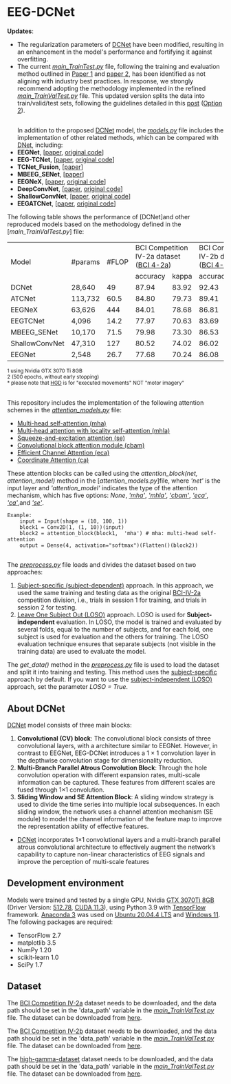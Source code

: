 # EEG-DCNet

**Updates**: 

* The regularization parameters of [DCNet](https://doi.org/10.1109/TII.2022.3197419) have been modified, resulting in an enhancement in the model's performance and fortifying it against overfitting.
* The current [*main_TrainTest.py*](https://github.com/Altaheri/EEG-ATCNet/blob/main/main_TrainTest.py) file, following the training and evaluation method outlined in [Paper 1](https://doi.org/10.1109/TII.2022.3197419) and [paper 2](https://ieeexplore.ieee.org/document/10142002), has been identified as not aligning with industry best practices. In response, we strongly recommend adopting the methodology implemented in the refined [*main_TrainValTest.py*](https://github.com/Altaheri/EEG-ATCNet/blob/main/main_TrainValTest.py) file. This updated version splits the data into train/valid/test sets, following the guidelines detailed in this [post](https://braindecode.org/stable/auto_examples/model_building/plot_how_train_test_and_tune.html#) ([Option 2](https://braindecode.org/stable/auto_examples/model_building/plot_how_train_test_and_tune.html#option-2-train-val-test-split:~:text=Number%20of%20samples.%27%3E-,Option%202%3A%20Train%2DVal%2DTest%20Split,-When%20evaluating%20different)). 
  ##
  In addition to the proposed [DCNet](https://doi.org/10.1109/TII.2022.3197419) model, the [*models.py*](https://github.com/Altaheri/EEG-ATCNet/blob/main/models.py) file includes the implementation of other related methods, which can be compared with [DNet](https://doi.org/10.1109/TII.2022.3197419), including:
* **EEGNet**, [[paper](https://arxiv.org/abs/1611.08024), [original code](https://github.com/vlawhern/arl-eegmodels)]
* **EEG-TCNet**, [[paper](https://arxiv.org/abs/2006.00622), [original code](https://github.com/iis-eth-zurich/eeg-tcnet)]
* **TCNet_Fusion**, [[paper](https://doi.org/10.1016/j.bspc.2021.102826)]
* **MBEEG_SENet**, [[paper](https://doi.org/10.3390/diagnostics12040995)]
* **EEGNeX**, [[paper](https://arxiv.org/abs/2207.12369), [original code](https://github.com/chenxiachan/EEGNeX)]
* **DeepConvNet**, [[paper](https://onlinelibrary.wiley.com/doi/full/10.1002/hbm.23730), [original code](https://github.com/braindecode/braindecode)]
* **ShallowConvNet**, [[paper](https://onlinelibrary.wiley.com/doi/full/10.1002/hbm.23730), [original code](https://github.com/braindecode/braindecode)]
* **EEGATCNet**, [[paper](https://doi.org/10.1109/TII.2022.3197419), [original code](https://github.com/Altaheri/EEG-ATCNet)]

The following table shows the performance of [DCNet]and other reproduced models based on the methodology defined in the [*main_TrainValTest.py*] file:

<table>
    <tr>
        <td rowspan="2">Model</td>
        <td rowspan="2">#params</td>
        <td rowspan="2">#FLOP</td>
        <td colspan="2">BCI Competition IV-2a dataset (<a href="https://www.bbci.de/competition/iv/#dataset2a">BCI 4-2a</a>) </td>
        <td colspan="2">BCI Competition IV-2b dataset (<a href="https://www.bbci.de/competition/iv/#dataset2b">BCI 4-2b</a>) </td>
        <td colspan="2">High Gamma Dataset (<a href="https://github.com/robintibor/high-gamma-dataset">HGD</a>)<sup>*</sup></td>
    </tr>
    <tr>
        <td>accuracy</td>
        <td>kappa</td>
        <td>accuracy</td>
        <td>kappa</td>
        <td>accuracy</td>
        <td>kappa</td>
    </tr>
    <tr>
        <td>DCNet</td>
        <td>28,640</td>
        <td>49</td>
        <td>87.94</td>
        <td>83.92</td>
        <td>92.43</td>
        <td>84.86</td>
        <td>94.55</td>
        <td>92.73</td>
    </tr>
    <tr>
        <td>ATCNet</td>
        <td>113,732</td>
        <td>60.5</td>
        <td>84.80</td>
        <td>79.73</td>
        <td>89.41</td>
        <td>78.80</td>
        <td>92.05</td>
        <td>89.40</td>
    </tr>
    <tr>
        <td>EEGNeX</td>
        <td>63,626</td>
        <td>444</td>
        <td>84.01</td>
        <td>78.68</td>
        <td>86.81</td>
        <td>73.65</td>
        <td>87.58</td>
        <td>83.44</td>
    </tr>
    <tr>
        <td>EEGTCNet</td>
        <td>4,096</td>
        <td>14.2</td>
        <td>77.97</td>
        <td>70.63</td>
        <td>83.69</td>
        <td>67.31</td>
        <td>87.80</td>
        <td>83.73</td>
    </tr>
    <tr>
        <td>MBEEG_SENet</td>
        <td>10,170</td>
        <td>71.5</td>
        <td>79.98</td>
        <td>73.30</td>
        <td>86.53</td>
        <td>73.02</td>
        <td>90.13</td>
        <td>86.84</td>
    </tr>
    <tr>
        <td>ShallowConvNet</td>
        <td>47,310</td>
        <td>127</td>
        <td>80.52</td>
        <td>74.02</td>
        <td>86.02</td>
        <td>72.38</td>
        <td>87.00</td>
        <td>82.67</td>
    </tr>
    <tr>
        <td>EEGNet</td>
        <td>2,548</td>
        <td>26.7</td>
        <td>77.68</td>
        <td>70.24</td>
        <td>86.08</td>
        <td>72.13</td>
        <td>88.25</td>
        <td>84.33</td>
    </tr>    
</table>


<sup>1 using Nvidia GTX 3070 Ti 8GB </sup><br>
<sup>2 (500 epochs, without early stopping)</sup><br>
<sup>* please note that <a href="https://github.com/robintibor/high-gamma-dataset">HGD</a> is for "executed movements" NOT "motor imagery"</sup>

##
This repository includes the implementation of the following attention schemes in the [*attention_models.py*](https://github.com/Altaheri/EEG-ATCNet/blob/main/attention_models.py) file: 

* [Multi-head self-attention (mha)](https://arxiv.org/abs/1706.03762)
* [Multi-head attention with locality self-attention (mhla)](https://arxiv.org/abs/2112.13492v1)
* [Squeeze-and-excitation attention (se)](https://arxiv.org/abs/1709.01507)
* [Convolutional block attention module (cbam)](https://arxiv.org/abs/1807.06521)
* [Efficient Channel Attention (eca)](https://arxiv.org/abs/1910.03151)
* [Coordinate Attention (ca)](https://arxiv.org/abs/1807.06521)

These attention blocks can be called using the *attention_block(net,  attention_model)* method in the [*attention_models.py*]file, where *'net'* is the input layer and *'attention_model'* indicates the type of the attention mechanism, which has five options: *None*, [*'mha'*](https://arxiv.org/abs/1706.03762), [*'mhla'*](https://arxiv.org/abs/2112.13492v1), [*'cbam'*](https://arxiv.org/abs/1807.06521), [*'eca'*](https://arxiv.org/abs/1910.03151), [*'ca'*](https://arxiv.org/abs/2103.029070),and [*'se'*](https://arxiv.org/abs/1709.01507).

```
Example: 
    input = Input(shape = (10, 100, 1))   
    block1 = Conv2D(1, (1, 10))(input)
    block2 = attention_block(block1,  'mha') # mha: multi-head self-attention
    output = Dense(4, activation="softmax")(Flatten()(block2))
```

##
The [*preprocess.py*](https://github.com/Altaheri/EEG-ATCNet/blob/main/preprocess.py) file loads and divides the dataset based on two approaches: 

1. [Subject-specific (subject-dependent)](https://link.springer.com/article/10.1007/s00521-021-06352-5#Sec9:~:text=Full%20size%20table-,Performance%20evaluation,-For%20the%20MI) approach. In this approach, we used the same training and testing data as the original [BCI-IV-2a](https://www.bbci.de/competition/iv/) competition division, i.e., trials in session 1 for training, and trials in session 2 for testing. 
2. [Leave One Subject Out (LOSO)](https://link.springer.com/article/10.1007/s00521-021-06352-5#Sec9:~:text=Full%20size%20table-,Performance%20evaluation,-For%20the%20MI) approach. LOSO is used for  **Subject-independent** evaluation. In LOSO, the model is trained and evaluated by several folds, equal to the number of subjects, and for each fold, one subject is used for evaluation and the others for training. The LOSO evaluation technique ensures that separate subjects (not visible in the training data) are used to evaluate the model.

The *get_data()* method in the [*preprocess.py*](https://github.com/Altaheri/EEG-ATCNet/blob/main/preprocess.py) file is used to load the dataset and split it into training and testing. This method uses the [subject-specific](https://link.springer.com/article/10.1007/s00521-021-06352-5#Sec9:~:text=Full%20size%20table-,Performance%20evaluation,-For%20the%20MI) approach by default. If you want to use the [subject-independent (LOSO)](https://link.springer.com/article/10.1007/s00521-021-06352-5#Sec9:~:text=Full%20size%20table-,Performance%20evaluation,-For%20the%20MI) approach, set the parameter *LOSO = True*.


## About DCNet

[DCNet](https://doi.org/10.1109/TII.2022.3197419) model consists of three main blocks: 

1. **Convolutional (CV) block**: The convolutional block consists of three convolutional layers, with a architecture similar to EEGNet. However, in contrast to EEGNet, EEG-DCNet introduces a 1 × 1 convolution layer in the depthwise convolution stage for dimensionality reduction. 
2. **Multi-Branch Parallel Atrous Convolution Block**: Through the hole convolution operation with different expansion rates, multi-scale information can be captured. These features from different scales are fused through 1×1 convolution.
3. **Sliding Window and SE Attention Block**: A sliding window strategy is used to divide the time series into multiple local subsequences. In each sliding window, the network uses a channel attention mechanism (SE module) to model the channel information of the feature map to improve the representation ability of effective features.

* [DCNet](https://doi.org/10.1109/TII.2022.3197419)  incorporates 1×1 convolutional layers and a multi-branch parallel atrous convolutional architecture to effectively augment the network’s capability to capture non-linear characteristics of EEG signals and improve the perception of multi-scale features

  


## Development environment

Models were trained and tested by a single GPU, Nvidia [GTX 3070Ti 8GB](https://www.nvidia.com/en-me/geforce/graphics-cards/rtx-2070/) (Driver Version: [512.78](https://www.nvidia.com/download/driverResults.aspx/188599/en-us/), [CUDA 11.3](https://developer.nvidia.com/cuda-11.3.0-download-archive)), using Python 3.9 with [TensorFlow](https://www.tensorflow.org/) framework. [Anaconda 3](https://www.anaconda.com/products/distribution) was used on [Ubuntu 20.04.4 LTS](https://releases.ubuntu.com/20.04/) and [Windows 11](https://www.microsoft.com/en-hk/software-download/windows11).
The following packages are required:

* TensorFlow 2.7
* matplotlib 3.5
* NumPy 1.20
* scikit-learn 1.0
* SciPy 1.7

## Dataset 

The [BCI Competition IV-2a](https://www.bbci.de/competition/iv/#dataset2a) dataset needs to be downloaded, and the data path should be set in the 'data_path' variable in the [*main_TrainValTest.py*](https://github.com/Altaheri/EEG-ATCNet/blob/main/main_TrainValTest.py) file. The dataset can be downloaded from [here](http://bnci-horizon-2020.eu/database/data-sets).

The [BCI Competition IV-2b](https://www.bbci.de/competition/iv/#dataset2b) dataset needs to be downloaded, and the data path should be set in the 'data_path' variable in the [*main_TrainValTest.py*](https://github.com/Altaheri/EEG-ATCNet/blob/main/main_TrainValTest.py) file. The dataset can be downloaded from [here](http://bnci-horizon-2020.eu/database/data-sets).

The [high-gamma-dataset](https://github.com/robintibor/high-gamma-dataset) dataset needs to be downloaded, and the data path should be set in the 'data_path' variable in the [*main_TrainValTest.py*](https://github.com/Altaheri/EEG-ATCNet/blob/main/main_TrainValTest.py) file. The dataset can be downloaded from [here](https://github.com/robintibor/high-gamma-dataset).
